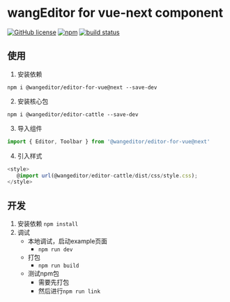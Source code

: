 # wangEditor for vue-next component
 [![GitHub license](https://img.shields.io/badge/license-MIT-blue.svg)](https://github.com/facebook/react/blob/main/LICENSE) [![npm](https://img.shields.io/npm/v/@wangeditor/editor-for-vue/next.svg)](https://www.npmjs.com/package/@wangeditor/editor-for-vue/v/next) [![build status](https://github.com/vuejs/vue-next/actions/workflows/ci.yml/badge.svg?branch=master)](https://github.com/wangeditor-team/wangEditor-for-vue3/actions)


## 使用

1. 安装依赖
```shell
npm i @wangeditor/editor-for-vue@next --save-dev
```

2. 安装核心包
```shell
npm i @wangeditor/editor-cattle --save-dev
```
3. 导入组件
```ts
import { Editor, Toolbar } from '@wangeditor/editor-for-vue@next'
```
4. 引入样式
```ts
<style>
   @import url(@wangeditor/editor-cattle/dist/css/style.css);
</style>
```

## 开发

1. 安装依赖 `npm install`
2. 调试
   - 本地调试，启动example页面
     - `npm run dev`
   - 打包
     - `npm run build`
   - 测试npm包
     - 需要先打包
     - 然后进行`npm run link`

  


